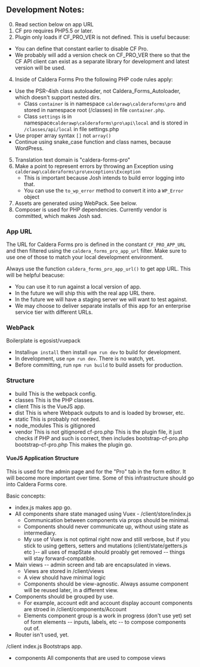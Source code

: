 ## Development Notes:
0) Read section below on app URL
1) CF pro requires PHP5.5 or later.
3) Plugin only loads if CF_PRO_VER is not defined. This is useful because:
* You can define that constant earlier to disable CF Pro.
* We probably will add a version check on CF_PRO_VER there so that the CF API client can exist as a separate library for development and latest version will be used.
4) Inside of Caldera Forms Pro the following PHP code rules apply:
* Use the PSR-4ish class autoloader, not Caldera_Forms_Autoloader, which doesn't support nested dirs.
    * Class `container` is in namespace `calderawp\calderaforms\pro` and stored in namespace root (/classes)  in file `container.php`.
    * Class `settings` is in namespace`calderawp\calderaforms\pro\api\local` and is stored in `/classes/api/local` in file settings.php
* Use proper array syntax `[]` not `array()`
* Continue using snake_case function and class names, because WordPress.
5) Translation text domain is "caldera-forms-pro" 
6) Make a point to represent errors by throwing an Exception using `calderawp\calderaforms\pro\exceptions\Exception`
    * This is important because Josh intends to build error logging into that.
    * You can use the `to_wp_error` method to convert it into a `WP_Error` object
7) Assets are generated using WebPack. See below.
8) Composer is used for PHP dependencies. Currently vendor is committed, which makes Josh sad.

### App URL
The URL for Caldera Forms pro is defined in the constant `CF_PRO_APP_URL` and then filtered using the `caldera_forms_pro_app_url` filter. Make sure to use one of those to match your local development environment.

Always use the function `caldera_forms_pro_app_url()` to get app URL. This will be helpful beacuse:
* You can use it to run against a local version of app.
* In the future we will ship this with the real app URL there.
* In the future we will have a staging server we will want to test against.
* We may choose to deliver separate installs of this app for an enterprise service tier with different URLs. 

### WebPack
Boilerplate is egosist/vuepack
* Install`npm install` then install `npm run dev` to build for development. 
* In development, use `npm run dev`. There is no watch, yet.
* Before committing, run `npm run build` to build assets for production.

### Structure
- build
This is the webpack config.
- classes
This is the PHP classes.
- client
This is the VueJS app.
- dist
This is where Webpack outputs to and is loaded by browser, etc.
- static
This is probably not needed.
- node_modules
This is gitignored 
- vendor
This is not gitignored
cf-pro.php
This is the plugin file, it just checks if PHP and such is correct, then includes bootstrap-cf-pro.php
bootstrap-cf-pro.php
This makes the plugin go.

#### VueJS Application Structure
This is used for the admin page and for the "Pro" tab in the form editor. It will become more important over time. Some of this infrastructure should go into Caldera Forms core.
 
Basic concepts:
* index.js makes app go.
* All components share state managed using Vuex - /client/store/index.js
    * Communication between components via props should be minimal.
    * Components should never communicate up, without using state as intermediary.
    * My use of Vuex is not optimal right now and still verbose, but if you stick to using getters, setters and mutations (client/state/getters.js etc )-- all uses of mapState should proably get removed -- things will stay forward-compatible.
* Main views -- admin screen and tab are encapsulated in views.
    * Views are stored in /client/views
    * A view should have minimal logic
    * Components should be view-agnostic. Always assume component will be reused later, in a different view.
* Components should be grouped by use.
    * For example, account edit and account display account components are stroed in /client/components/Account
    * Elements component group is a work in progress (don't use yet) set of form elements -- inputs, labels, etc -- to compose components out of.
* Router isn't used, yet.

    
 /client
  index.js
    Bootstraps app.
  - components
    All components that are used to compose views
    
 
